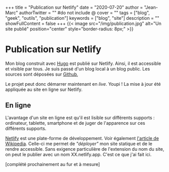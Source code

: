 +++
title = "Publication sur Netlify"
date = "2020-07-20"
author = "Jean-Marc"
authorTwitter = "" #do not include @
cover = ""
tags = ["blog", "geek", "outils", "publication"]
keywords = ["blog", "site"]
description = ""
showFullContent = false
+++
{{< image src="/img/publication.jpg" alt="Un site publié" position="center" style="border-radius: 8px;" >}}

# Publication sur Netlify

Mon blog construit avec [Hugo](https://gohugo.io/) est publié sur Netlify. Ainsi, il est accessible et visible par tous. Je suis passé d'un blog local à un blog public.
Les sources sont déposées sur [Github](https://github.com/jeanmarc-blog/projet-de-blog),

Le projet peut donc démarrer maintenant en *live*. Youpi ! La mise à jour été appliquée au site en ligne sur Netlify.

## En ligne

L'avantage d'un site en ligne est qu'il est lisible sur différents supports : ordinateur, tablette, smartphone et de juger de l'apparence sur ces différents supports.

[Netlify](https://www.netlify.com/) est une plate-forme de développement. Voir également [l'article de Wikipedia](https://fr.wikipedia.org/wiki/Netlify).
Celle-ci me permet de *"déployer"* mon site statique et de le rendre accessible. Sans exigence particulière de l'extension du nom du site, on peut le publier avec un nom XX.netlify.app. C'est ce que j'ai fait ici.


[complété prochainement au fur et à mesure]

